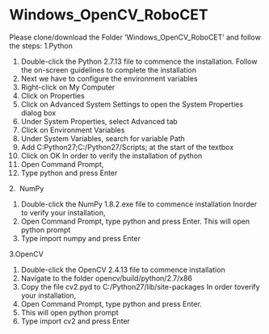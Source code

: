 # Windows_OpenCV_RoboCET

Please clone/download the Folder ’Windows_OpenCV_RoboCET’​ and follow the steps:
1.Python
  1. Double-click the Python 2.7.13 file to commence the installation. Follow the
  on-screen guidelines to complete the installation
  2. Next we have to configure the environment variables
  3. Right-click on My Computer
  4. Click on Properties
  5. Click on Advanced System Settings to open the System Properties dialog box
  6. Under System Properties, select Advanced tab
  7. Click on Environment Variables
  8. Under System Variables, search for variable Path
  9. Add C:Python27;C:/Python27/Scripts; at the start of the textbox
  10. Click on OK
In​ ​order​ ​to​ ​verify​ ​the​ ​installation​ ​of​ ​python
  1. Open Command Prompt,
  2. Type python and press Enter

2.​ ​ NumPy
  1. Double-click the NumPy 1.8.2.exe file to commence installation
In​ ​order​ ​to​ ​verify​ ​your​ ​installation,
  1. Open Command Prompt, type python and press Enter. This will open python prompt
  2. Type import numpy and press Enter

3.OpenCV
  1. Double-click the OpenCV 2.4.13 file to commence installation
  2. Navigate to the folder opencv/build/python/2.7/x86
  3. Copy the file cv2.pyd to C:/Python27/lib/site-packages
In​ ​order​ ​to​ ​verify​ ​your​ ​installation,
  1. Open Command Prompt, type python and press Enter.
  2. This will open python prompt
  3. Type import cv2 and press Enter

